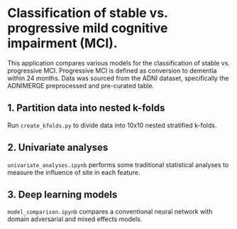 # Classification of stable vs. progressive mild cognitive impairment (MCI).
This application compares various models for the classification of stable vs. progressive MCI. Progressive MCI is defined as conversion to dementia within 24 months. Data was sourced from the ADNI dataset, specifically the ADNIMERGE preprocessed and pre-curated table. 

## 1. Partition data into nested k-folds
Run `create_kfolds.py` to divide data into 10x10 nested stratified k-folds. 

## 2. Univariate analyses
`univariate_analyses.ipynb` performs some traditional statistical analyses to measure the influence of site in each feature. 

## 3. Deep learning models
`model_comparison.ipynb` compares a conventional neural network with domain adversarial and mixed effects models. 